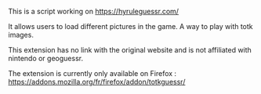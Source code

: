 This is a script working on https://hyruleguessr.com/

It allows users to load different pictures in the game. A way to play with totk images.

This extension has no link with the original website and is not affiliated with nintendo or geoguessr.

The extension is currently only available on Firefox : https://addons.mozilla.org/fr/firefox/addon/totkguessr/
